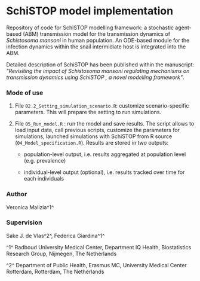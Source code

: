 # SchiSTOP model implementation

Repository of code for SchiSTOP modelling framework: a stochastic agent-based (ABM) transmission model for the transmission dynamics of *Schistosoma mansoni* in human population. An ODE-based module for the infection dynamics within the snail intermidiate host is integrated into the ABM.

Detailed description of SchiSTOP has been published within the manuscript: *"Revisiting the impact of Schistosoma mansoni regulating mechanisms on transmission dynamics using SchiSTOP , a novel modelling framework"*.

### **Mode of use**

1.  File `02.2_Setting_simulation_scenario.R`: customize scenario-specific parameters. This will prepare the setting to run simulations.

2.  File `05_Run_model.R` : run the model and save results. The script allows to load input data, call previous scripts, customize the parameters for simulations, launched simulations with SchiSTOP from R source (`04_Model_specification.R`). Results are stored in two outputs:

    -   population-level output, i.e. results aggregated at population level (e.g. prevalence)

    -   individual-level output (optional), i.e. results tracked over time for each individuals

### **Author**

Veronica Malizia^1^

### **Supervision**

Sake J. de Vlas^2^, Federica Giardina^1^

^1^ Radboud University Medical Center, Department IQ Health, Biostatistics Research Group, Nijmegen, The Netherlands

^2^ Department of Public Health, Erasmus MC, University Medical Center Rotterdam, Rotterdam, The Netherlands
